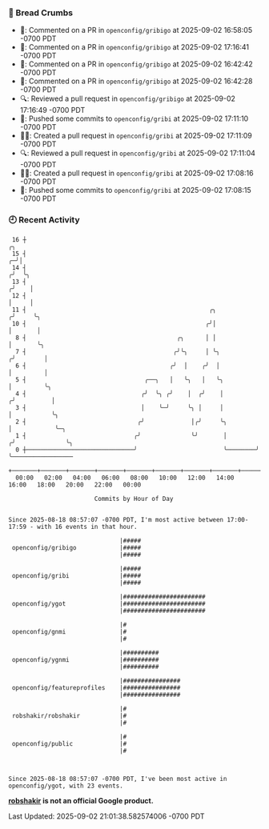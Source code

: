### 🍞 Bread Crumbs

 * 💬: Commented on a PR in  `openconfig/gribigo` at 2025-09-02 16:58:05 -0700 PDT
 * 💬: Commented on a PR in  `openconfig/gribigo` at 2025-09-02 17:16:41 -0700 PDT
 * 💬: Commented on a PR in  `openconfig/gribigo` at 2025-09-02 16:42:42 -0700 PDT
 * 💬: Commented on a PR in  `openconfig/gribigo` at 2025-09-02 16:42:28 -0700 PDT
 * 🔍: Reviewed a pull request in  `openconfig/gribigo` at 2025-09-02 17:16:49 -0700 PDT
 * 🚢: Pushed some commits to `openconfig/gribi` at 2025-09-02 17:11:10 -0700 PDT
 * ✍🏼: Created a pull request in `openconfig/gribi` at 2025-09-02 17:11:09 -0700 PDT
 * 🔍: Reviewed a pull request in  `openconfig/gribi` at 2025-09-02 17:11:04 -0700 PDT
 * ✍🏼: Created a pull request in `openconfig/gribi` at 2025-09-02 17:08:16 -0700 PDT
 * 🚢: Pushed some commits to `openconfig/gribi` at 2025-09-02 17:08:15 -0700 PDT

### 🕘 Recent Activity
```
 16 ┼                                                                        ╭╮
 15 ┤                                                                      ╭─╯│
 14 ┤                                                                     ╭╯  ╰╮
 13 ┤                                                                    ╭╯    │
 12 ┤                                                                    │     │
 11 ┤                                                   ╭╮              ╭╯     ╰╮
 10 ┤                                                  ╭╯│              │       │
  8 ┤                                          ╭╮      │ │              │       ╰╮
  7 ┤                                         ╭╯╰╮     │ ╰╮            ╭╯        │
  6 ┤                                        ╭╯  │    ╭╯  │            │         │
  5 ┤                                 ╭──╮   │   ╰╮   │   ╰╮           │         ╰╮
  4 ┤                                ╭╯  ╰╮ ╭╯    │  ╭╯    │          ╭╯          │
  3 ┤                                │    ╰─╯     ╰╮ │     │          │           ╰╮
  2 ┤                               ╭╯             │╭╯     ╰╮         │            ╰─╮
  1 ┤                              ╭╯              ╰╯       │        ╭╯              ╰╮
  0 ┼──────────────────────────────╯                        ╰────────╯                ╰─────────────────
    +───────+───────+───────+───────+───────+───────+───────+───────+───────+───────+───────+───────+────
  00:00   02:00   04:00   06:00   08:00   10:00   12:00   14:00   16:00   18:00   20:00   22:00   00:00   

						Commits by Hour of Day


Since 2025-08-18 08:57:07 -0700 PDT, I'm most active between 17:00-17:59 - with 16 events in that hour.

```



```
                               |#####
 openconfig/gribigo            |#####
                               |#####

                               |#####
 openconfig/gribi              |#####
                               |#####

                               |#######################
 openconfig/ygot               |#######################
                               |#######################

                               |#
 openconfig/gnmi               |#
                               |#

                               |##########
 openconfig/ygnmi              |##########
                               |##########

                               |################
 openconfig/featureprofiles    |################
                               |################

                               |#
 robshakir/robshakir           |#
                               |#

                               |#
 openconfig/public             |#
                               |#



Since 2025-08-18 08:57:07 -0700 PDT, I've been most active in openconfig/ygot, with 23 events.

```
**[robshakir](mailto:robjs@google.com) is not an official Google product.**  


Last Updated: 2025-09-02 21:01:38.582574006 -0700 PDT
